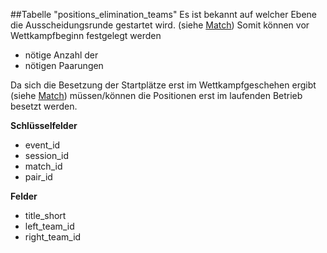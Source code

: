 ##Tabelle "positions_elimination_teams"
Es ist bekannt auf welcher Ebene die Ausscheidungsrunde gestartet wird. (siehe [Match])
Somit können vor Wettkampfbeginn festgelegt werden
* nötige Anzahl der 
* nötigen Paarungen

Da sich die Besetzung der Startplätze erst im Wettkampfgeschehen ergibt (siehe [Match]) müssen/können die Positionen erst im laufenden Betrieb besetzt werden.

**Schlüsselfelder**
* event_id
* session_id
* match_id
* pair_id

**Felder**
* title_short
* left_team_id
* right_team_id

[Match]: kapitel_08_match.md "Match-Runden"
